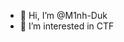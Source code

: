 - 👋 Hi, I’m @M1nh-Duk
- 👀 I’m interested in CTF


<!---
M1nh-Duk/M1nh-Duk is a ✨ special ✨ repository because its `README.md` (this file) appears on your GitHub profile.
You can click the Preview link to take a look at your changes.
--->
